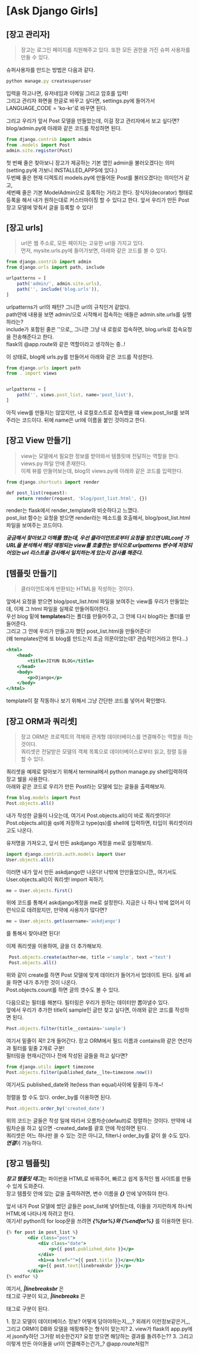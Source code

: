 # [Ask Django Girls]
## [장고 관리자]
> 장고는 로그인 페이지를 지원해주고 있다. 또한 모든 권한을 가진 슈퍼 사용자를 만들 수 있다.                

슈퍼사용자를 만드는 방법은 다음과 같다.
```jsx
python manage.py createsuperuser
```
입력을 하고나면, 유저네임과 이메일 그리고 암호를 입력!        
그리고 관리자 화면을 한글로 바꾸고 싶다면, settings.py에 들어가서 LANGUAGE_CODE = 'ko-kr'로 바꾸면 된다.
     
그리고 우리가 앞서 Post 모델을 만들었는데, 이걸 장고 관리자에서 보고 싶다면?    
blog/admin.py에 아래와 같은 코드를 작성하면 된다.
```jsx
from django.contrib import admin
from .models import Post
admin.site.register(Post)
```
첫 번째 줄은 찾아보니 장고가 제공하는 기본 앱인 admin을 불러오겠다는 의미(setting.py에 가보니 INSTALLED_APPS에 있다.)    
두번째 줄은 현재 디렉토리 models.py에 만들어둔 Post를 불러오겠다는 의미인거 같고,   
세번째 줄은 기본 ModelAdmin으로 등록하는 거라고 한다. 장식자(decorator) 형태로 등록을 해서 내가 원하는대로 커스터마이징 할 수 있다고 한다. 
앞서 우리가 만든 Post 장고 모델에 맞춰서 글을 등록할 수 있다!
      
## [장고 urls]
> url은 웹 주소로, 모든 페이지는 고유한 url을 가지고 있다.           
먼저, mysite.urls.py에 들어가보면, 아래와 같은 코드를 볼 수 있다.
```jsx
from django.contrib import admin
from django.urls import path, include

urlpatterns = [
    path('admin/', admin.site.urls),
    path('', include('blog.urls')),
]
```
urlpatterns가 url의 패턴? 그니깐 url의 규칙인거 같았다.          
path안에 내용을 보면 admin/으로 시작해서 접속하는 애들은 admin.site.urls를 실행하라는?    
include가 포함된 줄은 ''으로,, 그니깐 그냥 내 로컬로 접속하면, blog.urls로 접속요청을 전송해준다고 한다.      
flask의 @app.route와 같은 역할이라고 생각하는 중..!   
    
이 상태로, blog에 urls.py를 만들어서 아래와 같은 코드를 작성한다.
```jsx
from django.urls import path
from . import views


urlpatterns = [
    path('', views.post_list, name='post_list'),
]
```
아직 view를 만들지는 않았지만,  내 로컬호스트로 접속했을 떄 view.post_list를 보여주라는 코드이다. 뒤에 name은 url에 이름을 붙인 것이라고 한다.    
    
## [장고 View 만들기]
> view는 모델에서 필요한 정보를 받아와서 템플릿에 전달하는 역할을 한다. views.py 파일 안에 존재한다.            
이제 뷰를 만들어보는데, blog의 views.py에 아래와 같은 코드를 입력한다.   
```jsx
from django.shortcuts import render

def post_list(request):
    return render(request, 'blog/post_list.html', {})
```
render는 flask에서 render_template와 비슷하다고 느꼈다.   
post_list 함수는 요청을 받으면 render라는 메소드를 호출해서, blog/post_list.html파일을 보여주는 코드이다.   
      
***궁금해서 찾아보고 이해를 했는데, 우선 클라이언트로부터 요청을 받으면 URLconf 가 URL을 분석해서 해당 매핑되는 view를 호출한는 방식으로
urlpatterns 변수에 저장되어있는 url 리스트을 검사해서 일치하는게 있는지 검사를 해준다.***         
        
## [템플릿 만들기]
> 클라이언트에게 반환되는 HTML을 작성하는 것이다.
      
앞에서 요청을 받으면 blog/post_list.html 파일을 보여주는 view를 우리가 만들었는데, 이제 그 html 파일을 실제로 만들어줘야한다.                  
우선 blog 밑에 **templates**라는 폴더를 만들어주고, 그 안에 다시 blog라는 폴더를 만들어준다.                 
그리고 그 안에 우리가 만들고자 했던 post_list.html을 만들어준다!     
(왜 templates안에 또 blog를 만드는지 조금 의문이었는데? 관습적인거라고 한다...)     
```jsx
<html>
    <head>
        <title>JIYUN BLOG</title>
    </head>
    <body>
        <p>Django</p>
    </body>
</html>

```
template이 잘 작동하나 보기 위해서 그냥 간단한 코드를 넣어서 확인했다.    
    
## [장고 ORM과 쿼리셋]
> 장고 ORM은 프로젝트의 객체와 관게형 데이터베이스를 연결해주는 역할을 하는 것이다.                            
> 쿼리셋은 전달받은 모델의 객체 목록으로 데이터베이스로부터 읽고, 정렬 등을 할 수 있다. 
        
쿼리셋을 예제로 알아보기 위해서 terminal에서 python manage.py shell입력하여 장고 쉘을 사용한다.   
아래와 같은 코드로 우리가 만든 Post라는 모델에 있는 글들을 출력해보자.
```jsx
from blog.models import Post
Post.objects.all()
```
내가 작성한 글들이 나오는데, 여기서 Post.objects.all()이 바로 쿼리셋이다!     
Post.objects.all()을 qs에 저장하고 type(qs)를 shell에 입력하면, 타입이 쿼리셋이라고도 나온다.      
          
유저명을 가져오고, 앞서 만든 askdjango 계정을 me로 설정해보자.
```jsx
import django.contrib.auth.models import User
User.objects.all()
```
이러면 내가 앞서 만든 askdjango만 나온다! 나밖에 안만들었으니깐,, 여기서도 User.objects.all()이 쿼리셋! import 꼭하기.    
```jsx
me = User.objects.first()
```
위에 코드를 통해서 askdjango계정을 me로 설정한다. 지금은 나 하나 밖에 없어서 이런식으로 데려왔지만, 만약에 사용자가 많다면?
```jsx
me = User.objects.get(username='askdjango')
```
를 통해서 찾아내면 된다!
    
이제 쿼리셋을 이용하여, 글을 더 추가해보자.
```jsx
 Post.objects.create(author=me, title ='sample', text ='test')
 Post.objects.all()
```
위와 같이 create를 하면 Post 모델에 맞게 데이터가 들어가서 업데이트 된다. 실제 all을 하면 내가 추가한 것이 나온다.         
Post.objects.count를 하면 글의 갯수도 볼 수 있다.

다음으로는 필터를 해본다. 필터링은 우리가 원하는 데이터만 뽑아낼수 있다.         
앞에서 우리가 추가한 title이 sample인 글만 찾고 싶다면, 아래와 같은 코드를 작성하면 된다.
```jsx
Post.objects.filter(title__contains='sample')
```
여기서 밑줄이 꼭!! 2개 들어간다. 장고 ORM에서 필드 이름과 contains와 같은 연산자과 필터를 밑줄 2개로 구분!       
필터링을 현재시간이나 전에 작성된 글들을 하고 싶다면?
```jsx
from django.utils import timezone
Post.objects.filter(published_date__lte=timezone.now())
```
여기서도 published_date와 lte(less than equal)사이에 밑줄이 두개~!   
    
정렬을 할 수도 있다. order_by를 이용하면 된다.
```jsx
Post.objects.order_by('created_date')
```
위의 코드는 글들은 작성 일에 따라서 오름차순(default)로 정렬하는 것이다. 만약에 내림차순을 하고 싶으면 -created_date를 괄호 안에 작성하면 된다.      
쿼리셋은 어느 하나만 쓸 수 있는 것은 아니고, filter나 order_by를 같이 쓸 수도 있다. ***연결***이 가능하다.                  
                    
## [장고 템플릿]
***장고 템플릿 태그***는 파이썬을 HTML로 바꿔주어, 빠르고 쉽게 동적인 웹 사이트를 만들 수 있게 도와준다.                
장고 템플릿 안에 있는 값을 출력하려면, 변수 이름을 ***{}*** 안에 넣어줘야 한다.          
               
앞서 내가 Post 모델에 썼던 글들은 post_list에 넣어줬는데, 이들을 가지런하게 하나씩 HTML에 나타나게 하려고 한다.                          
여기서! python의 for loop문을 쓰려면 ***{%for%}와 {%endfor%}*** 를 이용하면 된다.
```jsx
{% for post in post_list %}
        <div class="post">
            <div class="date">
                <p>{{ post.published_date }}</p>
            </div>
            <h1><a href="">{{ post.title }}</a></h1>
            <p>{{ post.text|linebreaksbr }}</p>
        </div>
{% endfor %}
```
여기서, ***|linebreaksbr*** 은 <br> 태그로 구분이 되고, ***|linebreaks*** 은 <p> 태그로 구분이 된다.                

<Question>
1. 장고 모델이 데이터베이스 정보? 어떻게 담아야하는지,,,,? 외래키 이런정보같은거,,,그리고 ORM이 DB와 모델을 매핑해주는 형식이 맞는지?                                  
2. view가 flask의 app.py에서 jsonify하던 그거랑 비슷한건지? 요청 받으면 해당하는 결과를 돌려주는??                                     
3. 그리고 이렇게 만든 아이들을 url이 연결해주는건가,,? @app.route처럼?!                                               
